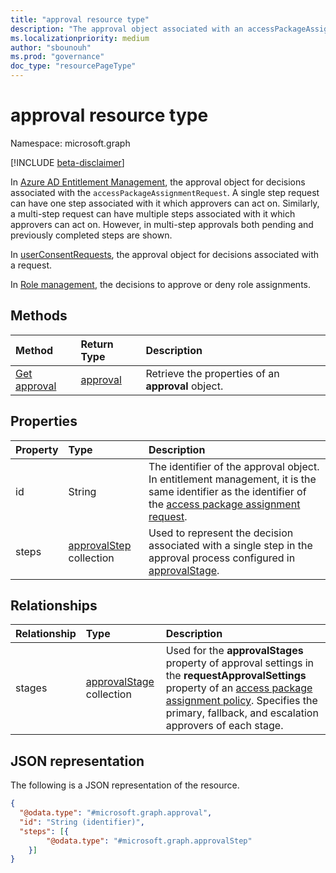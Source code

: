```yaml
---
title: "approval resource type"
description: "The approval object associated with an accessPackageAssignmentRequest or userConsentRequest."
ms.localizationpriority: medium
author: "sbounouh"
ms.prod: "governance"
doc_type: "resourcePageType"
---
```


# approval resource type

Namespace: microsoft.graph

[!INCLUDE [beta-disclaimer](../../includes/beta-disclaimer.md)]

In [Azure AD Entitlement Management](entitlementmanagement-root.md), the approval object for decisions associated with the `accessPackageAssignmentRequest`. A single step request can have one step associated with it which approvers can act on. Similarly, a multi-step request can have multiple steps associated with it which approvers can act on. However, in multi-step approvals both pending and previously completed steps are shown.

In [userConsentRequests](../resources/userconsentrequest.md), the approval object for decisions associated with a request.

In [Role management](../resources/rolemanagement.md), the decisions to approve or deny role assignments.

## Methods

| Method       | Return Type | Description |
|:-------------|:------------|:------------|
|[Get approval](../api/approval-get.md) | [approval](approval.md) | Retrieve the properties of an **approval** object. |


## Properties
|Property|Type|Description|
|:---|:---|:---|
|id|String|The identifier of the approval object.  In entitlement management, it is the same identifier as the identifier of the [access package assignment request](accesspackageassignmentrequest.md).|
|steps|[approvalStep](../resources/approvalstep.md) collection|Used to represent the decision associated with a single step in the approval process configured in [approvalStage](../resources/approvalstage.md).|

## Relationships
|Relationship|Type|Description|
|:---|:---|:---|
|stages|[approvalStage](../resources/approvalstage.md) collection|Used for the **approvalStages** property of approval settings in the **requestApprovalSettings** property of an [access package assignment policy](accesspackageassignmentpolicy.md). Specifies the primary, fallback, and escalation approvers of each stage.|


## JSON representation
The following is a JSON representation of the resource.
<!-- {
  "blockType": "resource",
  "keyProperty": "id",
  "@odata.type": "microsoft.graph.approval",
  "baseType": "microsoft.graph.entity",
}
-->
``` json
{
  "@odata.type": "#microsoft.graph.approval",
  "id": "String (identifier)",
  "steps": [{
        "@odata.type": "#microsoft.graph.approvalStep"
    }]
}
```
